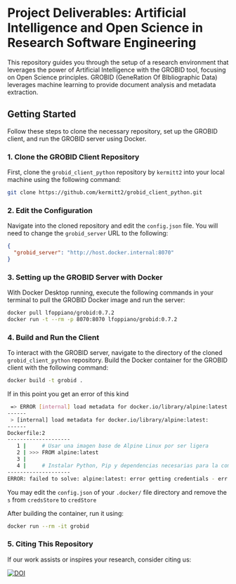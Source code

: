 # Project Deliverables: Artificial Intelligence and Open Science in Research Software Engineering

This repository guides you through the setup of a research environment that leverages the power of Artificial Intelligence with the GROBID tool, focusing on Open Science principles. GROBID (GeneRation Of BIbliographic Data) leverages machine learning to provide document analysis and metadata extraction.

## Getting Started

Follow these steps to clone the necessary repository, set up the GROBID client, and run the GROBID server using Docker.

### 1. Clone the GROBID Client Repository

First, clone the `grobid_client_python` repository by `kermitt2` into your local machine using the following command:

```bash
git clone https://github.com/kermitt2/grobid_client_python.git
```

### 2. Edit the Configuration

Navigate into the cloned repository and edit the `config.json` file. You will need to change the `grobid_server` URL to the following:

```json
{
  "grobid_server": "http://host.docker.internal:8070"
}
```

### 3. Setting up the GROBID Server with Docker

With Docker Desktop running, execute the following commands in your terminal to pull the GROBID Docker image and run the server:

```bash
docker pull lfoppiano/grobid:0.7.2
docker run -t --rm -p 8070:8070 lfoppiano/grobid:0.7.2
```

### 4. Build and Run the Client

To interact with the GROBID server, navigate to the directory of the cloned `grobid_client_python` repository. Build the Docker container for the GROBID client with the following command:

```bash
docker build -t grobid .
```
If in this point you get an error of this kind
```bash
 => ERROR [internal] load metadata for docker.io/library/alpine:latest                                                                                                                                   0.5s 
------
 > [internal] load metadata for docker.io/library/alpine:latest:
------
Dockerfile:2
--------------------
   1 |     # Usar una imagen base de Alpine Linux por ser ligera
   2 | >>> FROM alpine:latest
   3 |
   4 |     # Instalar Python, Pip y dependencias necesarias para la compilación
--------------------
ERROR: failed to solve: alpine:latest: error getting credentials - err: exec: "docker-credential-desktop": executable file not found in %PATH%, out: ``
```
You may edit the `config.json` of your `.docker/` file directory and remove the `s` from `credsStore` to `credStore`

After building the container, run it using:

```bash
docker run --rm -it grobid
```

### 5. Citing This Repository

If our work assists or inspires your research, consider citing us:

[![DOI](https://zenodo.org/badge/753741900.svg)](https://zenodo.org/badge/latestdoi/753741900)
             
              


